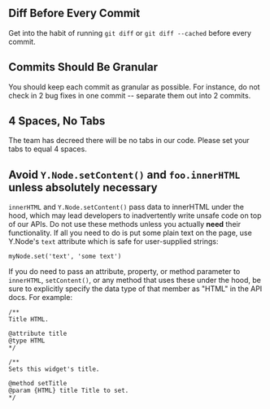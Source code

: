## Diff Before Every Commit

Get into the habit of running `git diff` or `git diff --cached` before every commit.

## Commits Should Be Granular

You should keep each commit as granular as possible. For instance, do not check in 2 bug fixes in one commit -- separate them out into 2 commits.

## 4 Spaces, No Tabs

The team has decreed there will be no tabs in our code. Please set your tabs to equal 4 spaces.

## Avoid `Y.Node.setContent()` and `foo.innerHTML` unless absolutely necessary

`innerHTML` and `Y.Node.setContent()` pass data to innerHTML under the hood, which may lead developers to inadvertently write unsafe code on top of our APIs. Do not use these methods unless you actually **need** their functionality. If all you need to do is put some plain text on the page, use Y.Node's `text` attribute which is safe for user-supplied strings:
```
myNode.set('text', 'some text')
```

If you do need to pass an attribute, property, or method parameter to `innerHTML`, `setContent()`, or any method that uses these under the hood, be sure to explicitly specify the data type of that member as "HTML" in the API docs. For example:
```
/**
Title HTML.
   
@attribute title
@type HTML
*/

/**
Sets this widget's title.

@method setTitle
@param {HTML} title Title to set.
*/
```

